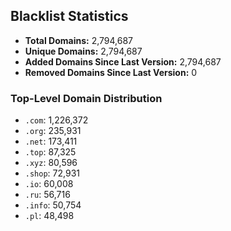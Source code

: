 ## Blacklist Statistics

- **Total Domains:** 2,794,687
- **Unique Domains:** 2,794,687
- **Added Domains Since Last Version:** 2,794,687
- **Removed Domains Since Last Version:** 0

### Top-Level Domain Distribution

-  `.com`: 1,226,372
-  `.org`: 235,931
-  `.net`: 173,411
-  `.top`: 87,325
-  `.xyz`: 80,596
-  `.shop`: 72,931
-  `.io`: 60,008
-  `.ru`: 56,716
-  `.info`: 50,754
-  `.pl`: 48,498
